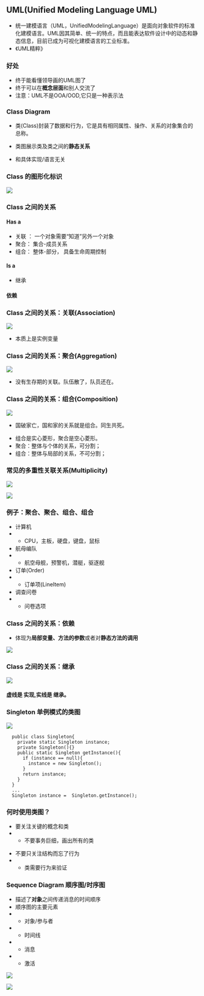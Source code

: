 ## UML(Unified Modeling Language UML)
- 统一建模语言（UML，UnifiedModelingLanguage）是面向对象软件的标准化建模语言。UML因其简单、统一的特点，而且能表达软件设计中的动态和静态信息，目前已成为可视化建模语言的工业标准。
- 《UML精粹》
>
### 好处
- 终于能看懂领导画的UML图了
- 终于可以在**概念层面**和别人交流了
- 注意：UML不是OOA/OOD,它只是一种表示法
>
### Class Diagram
- 类(Class)封装了数据和行为，它是具有相同属性、操作、关系的对象集合的总称。
>
- 类图展示类及类之间的**静态关系**
>
- 和具体实现/语言无关
>
### Class 的图形化标识
![](https://github.com/lu666666/ace_coderising/blob/master/2nd_quarter/pic/0625/2.jpg)
>
### Class 之间的关系
#### Has a 
- 关联 ： 一个对象需要“知道”另外一个对象
- 聚合： 集合-成员关系
- 组合： 整体-部分， 具备生命周期控制
#### Is a
- 继承
#### 依赖
>
### Class 之间的关系：关联(Association)
![](https://github.com/lu666666/ace_coderising/blob/master/2nd_quarter/pic/0625/3.jpg)
>
- 本质上是实例变量
>
### Class 之间的关系：聚合(Aggregation)
![](https://github.com/lu666666/ace_coderising/blob/master/2nd_quarter/pic/0625/4.jpg)
>
- 没有生存期的关联。队伍散了，队员还在。
>
### Class 之间的关系：组合(Composition)
![](https://github.com/lu666666/ace_coderising/blob/master/2nd_quarter/pic/0625/5.jpg)
>
- 国破家亡，国和家的关系就是组合。同生共死。
>
- 组合是实心菱形，聚合是空心菱形。
- 聚合：整体与个体的关系，可分割；
- 组合：整体与局部的关系，不可分割；
>
### 常见的多重性关联关系(Multiplicity)
![](https://github.com/lu666666/ace_coderising/blob/master/2nd_quarter/pic/0625/6.jpg)
>
![](https://github.com/lu666666/ace_coderising/blob/master/2nd_quarter/pic/0625/7.jpg)
>
### 例子：聚合、聚合、组合、组合
- 计算机 
- - CPU，主板，硬盘，键盘，鼠标
- 航母编队
- - 航空母舰，预警机，潜艇，驱逐舰
- 订单(Order)
- - 订单项(LineItem)
- 调查问卷
- - 问卷选项
>
### Class 之间的关系：依赖
- 体现为**局部变量、方法的参数**或者对**静态方法的调用**
>
![](https://github.com/lu666666/ace_coderising/blob/master/2nd_quarter/pic/0625/8.jpg)
>
### Class 之间的关系：继承
![](https://github.com/lu666666/ace_coderising/blob/master/2nd_quarter/pic/0625/9.jpg)
>
#### 虚线是 实现,实线是 继承。
>
### Singleton 单例模式的类图
![](https://github.com/lu666666/ace_coderising/blob/master/2nd_quarter/pic/0625/10.jpg)
>
```
  public class Singleton{
    private static Singleton instance;
    private Singleton(){}
    public static Singleton getInstance(){
      if (instance == null){
        instance = new Singleton();
      }
      return instance;
    }
  }
  ...
  Singleton instance =  Singleton.getInstance();
```
### 何时使用类图？
- 要关注关键的概念和类
- - 不要事务巨细，画出所有的类
>
- 不要只关注结构而忘了行为
- - 类需要行为来验证
>
### Sequence Diagram 顺序图/时序图 
- 描述了**对象**之间传递消息的时间顺序
- 顺序图的主要元素
- - 对象/参与者
- - 时间线
- - 消息
- - 激活
>
![](https://github.com/lu666666/ace_coderising/blob/master/2nd_quarter/pic/0625/11.jpg)
>
![](https://github.com/lu666666/ace_coderising/blob/master/2nd_quarter/pic/0625/12.jpg)
>







































